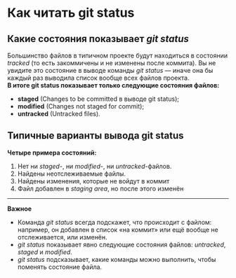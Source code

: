 # Как читать **git status**  
## Какие состояния показывает *git status*  
Большинство файлов в типичном проекте будут находиться в состоянии *tracked* (то есть закоммичены и не изменены после коммита). Вы не увидите это состояние в выводе команды *git status* — иначе она бы каждый раз выводила список вообще всех файлов проекта.  
**В итоге git status показывает только следующие состояния файлов:**  
* **staged** (Changes to be committed в выводе git status);
* **modified** (Changes not staged for commit);
* **untracked** (Untracked files).
## Типичные варианты вывода **git status**  
**Четыре примера состояний:**  
1. Нет ни *staged-*, ни *modified-*, ни *untracked*-файлов.
2. Найдены неотслеживаемые файлы.
3. Найдены изменения, которые не войдут в коммит
4. Файл добавлен в *staging area*, но после этого изменён
---  
**Важное**
* Команда *git status* всегда подскажет, что происходит с файлом: например, он добавлен в список «на коммит» или ещё вообще не отслеживается, или изменён.
* *git status* показывает явно следующие состояния файлов: *untracked*, *staged* и *modified*.
* *git status* подсказывает, какие команды можно выполнить, чтобы поменять состояние файла.

